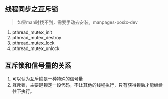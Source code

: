 ## 线程同步之互斥锁
> 如果man时找不到，需要手动去安装。manpages-posix-dev
1. pthread_mutex_init
2. pthread_mutex_destroy
3. pthread_mutex_lock
4. pthread_mutex_unlock

## 互斥锁和信号量的关系
1. 可以认为互斥锁是一种特殊的信号量
2. 互斥锁，主要是锁定一段代码，不让其他的线程执行，只有获得锁后才能继续往下执行。